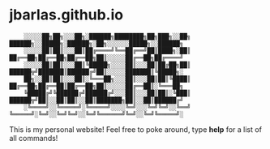 # jbarlas.github.io


        ░░░░░██╗██╗░░░██╗░██████╗████████╗██╗███╗░░██╗  ██████╗░░█████╗░██████╗░██╗░░░░░░█████╗░░██████╗
        ░░░░░██║██║░░░██║██╔════╝╚══██╔══╝██║████╗░██║  ██╔══██╗██╔══██╗██╔══██╗██║░░░░░██╔══██╗██╔════╝
        ░░░░░██║██║░░░██║╚█████╗░░░░██║░░░██║██╔██╗██║  ██████╦╝███████║██████╔╝██║░░░░░███████║╚█████╗░
        ██╗░░██║██║░░░██║░╚═══██╗░░░██║░░░██║██║╚████║  ██╔══██╗██╔══██║██╔══██╗██║░░░░░██╔══██║░╚═══██╗
        ╚█████╔╝╚██████╔╝██████╔╝░░░██║░░░██║██║░╚███║  ██████╦╝██║░░██║██║░░██║███████╗██║░░██║██████╔╝
        ░╚════╝░░╚═════╝░╚═════╝░░░░╚═╝░░░╚═╝╚═╝░░╚══╝  ╚═════╝░╚═╝░░╚═╝╚═╝░░╚═╝╚══════╝╚═╝░░╚═╝╚═════╝░


This is my personal website! Feel free to poke around, type **help** for a list of all commands!